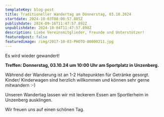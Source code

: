 ```yaml
---
templateKey: blog-post
title: Traditioneller Wandertag am Donnerstag, 03.10.2024
startdate: 2024-10-03T08:00:57.885Z
publishdate: 2024-09-16T11:47:57.892Z
unpublishdate: 2024-10-04T11:47:57.898Z
description: Liebe Vereinsmitglieder, Freunde und Unterstützer!
featuredpost: false
featuredimage: /img/2017-10-03-PHOTO-00000211.jpg
---
```

Es wird wieder gewandert!

**Treffen: Donnerstag, 03.10.24 um 10:00 Uhr am Sportplatz in Unzenberg.**

Während der Wanderung ist an 1-2 Haltepunkten für Getränke gesorgt. Kinder/ Kinderwagen sind herzlich willkommen und können sehr gerne mitwandern :-)

Unseren Wandertag lassen wir mit leckerem Essen am Sportlerheim in Unzenberg  ausklingen.

Wir freuen uns auf einen schönen Tag.